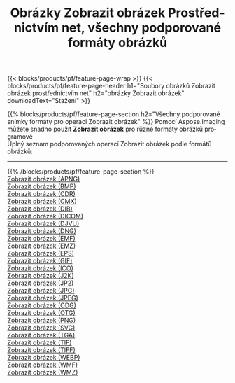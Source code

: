 ﻿---
title: Obrázky Zobrazit obrázek Prostřednictvím net, všechny podporované formáty obrázků 
weight: 3920
url: /cs/net/viewer 
lang: cs
langdirlevel: 2
locales: zh-hans,ja,it,ru,de,es,fr,nl,id,lt,pl,pt,vi,tr,ko,zh-hant,ar,hi,th,sv,cs,uk,he
description: Pomocí Aspose.Imaging můžete snadno Zobrazit obrázek obrázky přes net
---

{{< blocks/products/pf/feature-page-wrap >}}
{{< blocks/products/pf/feature-page-header h1="Soubory obrázků Zobrazit obrázek prostřednictvím net" h2="obrázky Zobrazit obrázek" downloadText="Stažení" >}}


{{% blocks/products/pf/feature-page-section  h2="Všechny podporované snímky formáty pro operaci Zobrazit obrázek" %}}
Pomocí Aspose.Imaging můžete snadno použít **Zobrazit obrázek** pro různé formáty obrázků programově
<br/>
Úplný seznam podporovaných operací Zobrazit obrázek podle formátů obrázků:
<hr/>
{{% /blocks/products/pf/feature-page-section %}}
<div class="container-fluid productfamilypage bg-gray">
    <div class="convertypes bg-gray agp-content section">
        <div class="container">
		<div class="row other-converters">
		    <div class='col-md-2 other-converter remove-lp remove-rp'><a href="/imaging/cs/net/viewer/apng" >Zobrazit obrázek (APNG)</a></div><div class='col-md-2 other-converter remove-lp remove-rp'><a href="/imaging/cs/net/viewer/bmp" >Zobrazit obrázek (BMP)</a></div><div class='col-md-2 other-converter remove-lp remove-rp'><a href="/imaging/cs/net/viewer/cdr" >Zobrazit obrázek (CDR)</a></div><div class='col-md-2 other-converter remove-lp remove-rp'><a href="/imaging/cs/net/viewer/cmx" >Zobrazit obrázek (CMX)</a></div><div class='col-md-2 other-converter remove-lp remove-rp'><a href="/imaging/cs/net/viewer/dib" >Zobrazit obrázek (DIB)</a></div><div class='col-md-2 other-converter remove-lp remove-rp'><a href="/imaging/cs/net/viewer/dicom" >Zobrazit obrázek (DICOM)</a></div><div class='col-md-2 other-converter remove-lp remove-rp'><a href="/imaging/cs/net/viewer/djvu" >Zobrazit obrázek (DJVU)</a></div><div class='col-md-2 other-converter remove-lp remove-rp'><a href="/imaging/cs/net/viewer/dng" >Zobrazit obrázek (DNG)</a></div><div class='col-md-2 other-converter remove-lp remove-rp'><a href="/imaging/cs/net/viewer/emf" >Zobrazit obrázek (EMF)</a></div><div class='col-md-2 other-converter remove-lp remove-rp'><a href="/imaging/cs/net/viewer/emz" >Zobrazit obrázek (EMZ)</a></div><div class='col-md-2 other-converter remove-lp remove-rp'><a href="/imaging/cs/net/viewer/eps" >Zobrazit obrázek (EPS)</a></div><div class='col-md-2 other-converter remove-lp remove-rp'><a href="/imaging/cs/net/viewer/gif" >Zobrazit obrázek (GIF)</a></div><div class='col-md-2 other-converter remove-lp remove-rp'><a href="/imaging/cs/net/viewer/ico" >Zobrazit obrázek (ICO)</a></div><div class='col-md-2 other-converter remove-lp remove-rp'><a href="/imaging/cs/net/viewer/j2k" >Zobrazit obrázek (J2K)</a></div><div class='col-md-2 other-converter remove-lp remove-rp'><a href="/imaging/cs/net/viewer/jp2" >Zobrazit obrázek (JP2)</a></div><div class='col-md-2 other-converter remove-lp remove-rp'><a href="/imaging/cs/net/viewer/jpg" >Zobrazit obrázek (JPG)</a></div><div class='col-md-2 other-converter remove-lp remove-rp'><a href="/imaging/cs/net/viewer/jpeg" >Zobrazit obrázek (JPEG)</a></div><div class='col-md-2 other-converter remove-lp remove-rp'><a href="/imaging/cs/net/viewer/odg" >Zobrazit obrázek (ODG)</a></div><div class='col-md-2 other-converter remove-lp remove-rp'><a href="/imaging/cs/net/viewer/otg" >Zobrazit obrázek (OTG)</a></div><div class='col-md-2 other-converter remove-lp remove-rp'><a href="/imaging/cs/net/viewer/png" >Zobrazit obrázek (PNG)</a></div><div class='col-md-2 other-converter remove-lp remove-rp'><a href="/imaging/cs/net/viewer/svg" >Zobrazit obrázek (SVG)</a></div><div class='col-md-2 other-converter remove-lp remove-rp'><a href="/imaging/cs/net/viewer/tga" >Zobrazit obrázek (TGA)</a></div><div class='col-md-2 other-converter remove-lp remove-rp'><a href="/imaging/cs/net/viewer/tif" >Zobrazit obrázek (TIF)</a></div><div class='col-md-2 other-converter remove-lp remove-rp'><a href="/imaging/cs/net/viewer/tiff" >Zobrazit obrázek (TIFF)</a></div><div class='col-md-2 other-converter remove-lp remove-rp'><a href="/imaging/cs/net/viewer/webp" >Zobrazit obrázek (WEBP)</a></div><div class='col-md-2 other-converter remove-lp remove-rp'><a href="/imaging/cs/net/viewer/wmf" >Zobrazit obrázek (WMF)</a></div><div class='col-md-2 other-converter remove-lp remove-rp'><a href="/imaging/cs/net/viewer/wmz" >Zobrazit obrázek (WMZ)</a></div>
                </div>
        </div>
    </div>
</div>
<br/>
